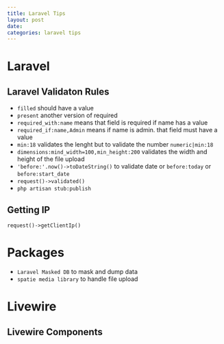 ```yaml
---
title: Laravel Tips
layout: post
date: 
categories: laravel tips
---
```


# Laravel


## Laravel Validaton Rules

- `filled` should have a value
- `present` another version of required
- `required_with:name` means that field is required if name has a value
- `required_if:name,Admin` means if name is admin. that field must have a value
- `min:18`  validates the lenght but to validate the number `numeric|min:18`
- `dimensions:mind_width=100,min_height:200` validates the width and height of the file upload
- `'before:'.now()->toDateString()` to validate date or `before:today` or `before:start_date`
- `request()->validated()`
- `php artisan stub:publish` 


## Getting IP 

`request()->getClientIp()`

# Packages  

- `Laravel Masked DB` to mask and dump data
- `spatie media library` to handle file upload
  
# Livewire  

## Livewire Components